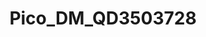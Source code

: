 ---
title: Pico_DM_QD3503728
params:
  featured: true
  private: true
description:
resources:
  - src: pico_dm_qd3503728_0.jpg
    params:
      cover: true

# list pages require at least one image to be displayed.
---